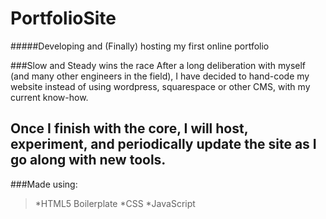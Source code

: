 # PortfolioSite
#####Developing and (Finally) hosting my first online portfolio

###Slow and Steady wins the race
After a long deliberation with myself (and many other engineers in the field),
I have decided to hand-code my website instead of using
wordpress, squarespace or other CMS, with my current know-how.

Once I finish with the core, I will host, experiment, and periodically update
the site as I go along with new tools.
---------------------
###Made using:
>*HTML5 Boilerplate
>*CSS
>*JavaScript
